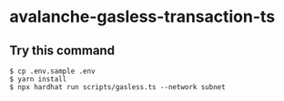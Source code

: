 # avalanche-gasless-transaction-ts

## Try this command

```
$ cp .env.sample .env
$ yarn install
$ npx hardhat run scripts/gasless.ts --network subnet
```
